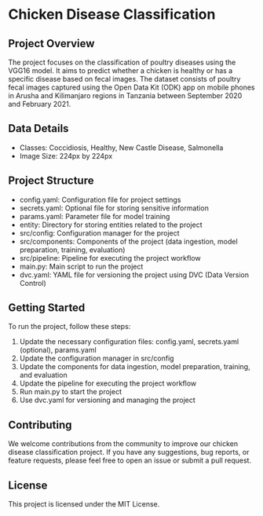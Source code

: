 <!DOCTYPE html>
<html>
<head>
</head>
<body>
  <h1>Chicken Disease Classification</h1>
  
  <h2>Project Overview</h2>
  <p>The project focuses on the classification of poultry diseases using the VGG16 model. It aims to predict whether a chicken is healthy or has a specific disease based on fecal images. The dataset consists of poultry fecal images captured using the Open Data Kit (ODK) app on mobile phones in Arusha and Kilimanjaro regions in Tanzania between September 2020 and February 2021.</p>
  
  <h2>Data Details</h2>
  <ul>
    <li>Classes: Coccidiosis, Healthy, New Castle Disease, Salmonella</li>
    <li>Image Size: 224px by 224px</li>
  </ul>
  
  <h2>Project Structure</h2>
  <ul>
    <li>config.yaml: Configuration file for project settings</li>
    <li>secrets.yaml: Optional file for storing sensitive information</li>
    <li>params.yaml: Parameter file for model training</li>
    <li>entity: Directory for storing entities related to the project</li>
    <li>src/config: Configuration manager for the project</li>
    <li>src/components: Components of the project (data ingestion, model preparation, training, evaluation)</li>
    <li>src/pipeline: Pipeline for executing the project workflow</li>
    <li>main.py: Main script to run the project</li>
    <li>dvc.yaml: YAML file for versioning the project using DVC (Data Version Control)</li>
  </ul>
  
  <h2>Getting Started</h2>
  <p>To run the project, follow these steps:</p>
  <ol>
    <li>Update the necessary configuration files: config.yaml, secrets.yaml (optional), params.yaml</li>
    <li>Update the configuration manager in src/config</li>
    <li>Update the components for data ingestion, model preparation, training, and evaluation</li>
    <li>Update the pipeline for executing the project workflow</li>
    <li>Run main.py to start the project</li>
    <li>Use dvc.yaml for versioning and managing the project</li>
  </ol>
  
  <h2>Contributing</h2>
  <p>We welcome contributions from the community to improve our chicken disease classification project. If you have any suggestions, bug reports, or feature requests, please feel free to open an issue or submit a pull request.</p>
  
  <h2>License</h2>
  <p>This project is licensed under the MIT License.</p>
</body>
</html>
